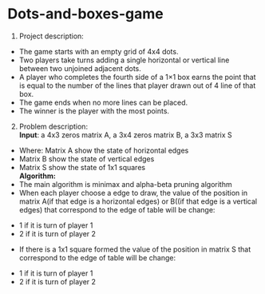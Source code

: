 # Dots-and-boxes-game
1. Project description:
 * The game starts with an empty grid of 4x4 dots.
 * Two players take turns adding a single horizontal or vertical line
between two unjoined adjacent dots.
 * A player who completes the fourth side of a 1×1 box earns the
point that is equal to the number of the lines that player drawn out
of 4 line of that box.
 * The game ends when no more lines can be placed.
 * The winner is the player with the most points.
2. Problem description:\
 **Input**: 
 a 4x3 zeros matrix A, a 3x4 zeros matrix B, a 3x3 matrix S
- Where: Matrix A show the state of horizontal edges
- Matrix B show the state of vertical edges
- Matrix S show the state of 1x1 squares\
 **Algorithm:**
- The main algorithm is minimax and alpha-beta pruning
algorithm
- When each player choose a edge to draw, the value of the
position in matrix A(if that edge is a horizontal edges) or
B((if that edge is a vertical edges) that correspond to the
edge of table will be change:
 * 1 if it is turn of player 1
 * 2 if it is turn of player 2
- If there is a 1x1 square formed the value of the position in
matrix S that correspond to the edge of table will be change:
 * 1 if it is turn of player 1
 * 2 if it is turn of player 2
